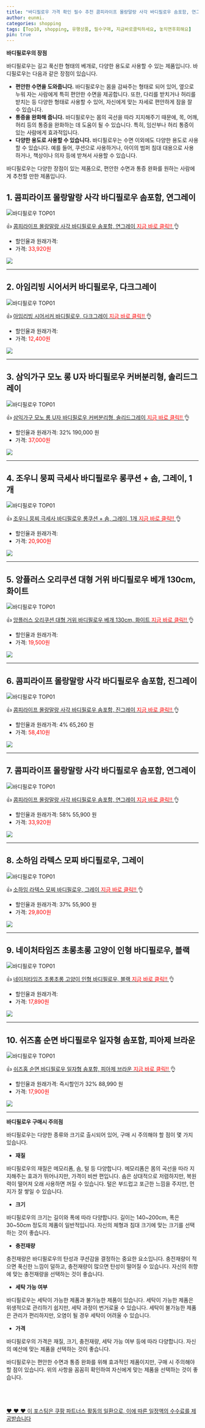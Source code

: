 ```yaml
---
title: "바디필로우 가격 확인 필수 추천 콤피라이프 몰랑말랑 사각 바디필로우 솜포함, 연그레이 비교 장점 구매가이드"
author: eunmi.
categories: shopping
tags: [Top10, shopping, 유행상품, 필수구매, 지금바로클릭하세요, 놓치면후회해요]
pin: true
---
```

**바디필로우의 장점**

바디필로우는 길고 푹신한 형태의 베개로, 다양한 용도로 사용할 수 있는 제품입니다. 바디필로우는 다음과 같은 장점이 있습니다.

* **편안한 수면을 도와줍니다.** 바디필로우는 몸을 감싸주는 형태로 되어 있어, 옆으로 누워 자는 사람에게 특히 편안한 수면을 제공합니다. 또한, 다리를 받치거나 허리를 받치는 등 다양한 형태로 사용할 수 있어, 자신에게 맞는 자세로 편안하게 잠을 잘 수 있습니다.
* **통증을 완화해 줍니다.** 바디필로우는 몸의 곡선을 따라 지지해주기 때문에, 목, 어깨, 허리 등의 통증을 완화하는 데 도움이 될 수 있습니다. 특히, 임산부나 허리 통증이 있는 사람에게 효과적입니다.
* **다양한 용도로 사용할 수 있습니다.** 바디필로우는 수면 이외에도 다양한 용도로 사용할 수 있습니다. 예를 들어, 쿠션으로 사용하거나, 아이의 범퍼 침대 대용으로 사용하거나, 책상이나 의자 등에 받쳐서 사용할 수 있습니다.

바디필로우는 다양한 장점이 있는 제품으로, 편안한 수면과 통증 완화를 원하는 사람에게 추천할 만한 제품입니다.

   

## 1. 콤피라이프 몰랑말랑 사각 바디필로우 솜포함, 연그레이

![바디필로우 TOP01](https://thumbnail7.coupangcdn.com/thumbnails/remote/230x230ex/image/retail/images/2021/10/18/10/8/8a21e681-1084-48c5-8578-7ec85fa70669.jpg)


👍 [콤피라이프 몰랑말랑 사각 바디필로우 솜포함, 연그레이 <font color=red> 지금 바로 클릭!! </font> ](https://link.coupang.com/re/AFFSDP?lptag=AF3617701&subid=GithubCoopas&pageKey=6130827731&traceid=V0-153&itemId=11690149465&vendorItemId=78964483051) 👌 


- 할인율과 원래가격: 
- 가격: <span style='color:red'>33,920원</span>

[![](/discount_price.png)](https://link.coupang.com/re/AFFSDP?lptag=AF3617701&subid=GithubCoopas&pageKey=6130827731&traceid=V0-153&itemId=11690149465&vendorItemId=78964483051)

---


   

## 2. 아임리빙 시어서커 바디필로우, 다크그레이

![바디필로우 TOP01](https://thumbnail6.coupangcdn.com/thumbnails/remote/230x230ex/image/retail/images/7795734453381787-841d601c-e3dc-4ad3-97e1-0eca8a549667.jpg)


👍 [아임리빙 시어서커 바디필로우, 다크그레이 <font color=red> 지금 바로 클릭!! </font> ](https://link.coupang.com/re/AFFSDP?lptag=AF3617701&subid=GithubCoopas&pageKey=73257112&traceid=V0-153&itemId=244207322&vendorItemId=3601089942) 👌 


- 할인율과 원래가격: 
- 가격: <span style='color:red'>12,400원</span>

[![](/discount_price.png)](https://link.coupang.com/re/AFFSDP?lptag=AF3617701&subid=GithubCoopas&pageKey=73257112&traceid=V0-153&itemId=244207322&vendorItemId=3601089942)

---


   

## 3. 삼익가구 모노 롱 U자 바디필로우 커버분리형, 솔리드그레이

![바디필로우 TOP01](https://thumbnail6.coupangcdn.com/thumbnails/remote/230x230ex/image/retail/images/2023/08/02/10/3/36fc75d3-85d7-4f61-92dc-dcdc3cca5960.jpg)


👍 [삼익가구 모노 롱 U자 바디필로우 커버분리형, 솔리드그레이 <font color=red> 지금 바로 클릭!! </font> ](https://link.coupang.com/re/AFFSDP?lptag=AF3617701&subid=GithubCoopas&pageKey=7475371728&traceid=V0-153&itemId=19514446901&vendorItemId=86760744781) 👌 


- 할인율과 원래가격: 32%  190,000   원
- 가격: <span style='color:red'>37,000원</span>

[![](/discount_price.png)](https://link.coupang.com/re/AFFSDP?lptag=AF3617701&subid=GithubCoopas&pageKey=7475371728&traceid=V0-153&itemId=19514446901&vendorItemId=86760744781)

---


   

## 4. 조우니 뭉찌 극세사 바디필로우 롱쿠션 + 솜, 그레이, 1개

![바디필로우 TOP01](https://thumbnail10.coupangcdn.com/thumbnails/remote/230x230ex/image/retail/images/4274034875023885-bdade796-a7c9-4d89-91b4-64fcf9acce85.jpg)


👍 [조우니 뭉찌 극세사 바디필로우 롱쿠션 + 솜, 그레이, 1개 <font color=red> 지금 바로 클릭!! </font> ](https://link.coupang.com/re/AFFSDP?lptag=AF3617701&subid=GithubCoopas&pageKey=1375988353&traceid=V0-153&itemId=2409264932&vendorItemId=70403826064) 👌 


- 할인율과 원래가격: 
- 가격: <span style='color:red'>20,900원</span>

[![](/discount_price.png)](https://link.coupang.com/re/AFFSDP?lptag=AF3617701&subid=GithubCoopas&pageKey=1375988353&traceid=V0-153&itemId=2409264932&vendorItemId=70403826064)

---


   

## 5. 앙플러스 오리쿠션 대형 거위 바디필로우 베개 130cm, 화이트

![바디필로우 TOP01](https://thumbnail8.coupangcdn.com/thumbnails/remote/230x230ex/image/vendor_inventory/1c35/47a648476aaa3dc6d732fc1991b77e262a0bf0e517db1400e96c574b6163.jpg)


👍 [앙플러스 오리쿠션 대형 거위 바디필로우 베개 130cm, 화이트 <font color=red> 지금 바로 클릭!! </font> ](https://link.coupang.com/re/AFFSDP?lptag=AF3617701&subid=GithubCoopas&pageKey=7549155093&traceid=V0-153&itemId=19862670720&vendorItemId=85191150549) 👌 


- 할인율과 원래가격: 
- 가격: <span style='color:red'>19,500원</span>

[![](/discount_price.png)](https://link.coupang.com/re/AFFSDP?lptag=AF3617701&subid=GithubCoopas&pageKey=7549155093&traceid=V0-153&itemId=19862670720&vendorItemId=85191150549)

---


   

## 6. 콤피라이프 몰랑말랑 사각 바디필로우 솜포함, 진그레이

![바디필로우 TOP01](https://thumbnail7.coupangcdn.com/thumbnails/remote/230x230ex/image/retail/images/2021/10/18/10/3/5b328194-86b9-4547-9f78-57a79578d535.jpg)


👍 [콤피라이프 몰랑말랑 사각 바디필로우 솜포함, 진그레이 <font color=red> 지금 바로 클릭!! </font> ](https://link.coupang.com/re/AFFSDP?lptag=AF3617701&subid=GithubCoopas&pageKey=6130827731&traceid=V0-153&itemId=11690149457&vendorItemId=78964483029) 👌 


- 할인율과 원래가격: 4%  65,260   원
- 가격: <span style='color:red'>58,410원</span>

[![](/discount_price.png)](https://link.coupang.com/re/AFFSDP?lptag=AF3617701&subid=GithubCoopas&pageKey=6130827731&traceid=V0-153&itemId=11690149457&vendorItemId=78964483029)

---


   

## 7. 콤피라이프 몰랑말랑 사각 바디필로우 솜포함, 연그레이

![바디필로우 TOP01](https://thumbnail7.coupangcdn.com/thumbnails/remote/230x230ex/image/retail/images/2021/10/18/10/8/8a21e681-1084-48c5-8578-7ec85fa70669.jpg)


👍 [콤피라이프 몰랑말랑 사각 바디필로우 솜포함, 연그레이 <font color=red> 지금 바로 클릭!! </font> ](https://link.coupang.com/re/AFFSDP?lptag=AF3617701&subid=GithubCoopas&pageKey=6130827731&traceid=V0-153&itemId=11690149465&vendorItemId=78964483051) 👌 


- 할인율과 원래가격: 58%  55,900   원
- 가격: <span style='color:red'>33,920원</span>

[![](/discount_price.png)](https://link.coupang.com/re/AFFSDP?lptag=AF3617701&subid=GithubCoopas&pageKey=6130827731&traceid=V0-153&itemId=11690149465&vendorItemId=78964483051)

---


   

## 8. 소하임 라텍스 모찌 바디필로우, 그레이

![바디필로우 TOP01](https://thumbnail6.coupangcdn.com/thumbnails/remote/230x230ex/image/retail/images/2023/07/21/14/5/80f4c4cc-975a-49d1-b231-e5296eb5a937.jpg)


👍 [소하임 라텍스 모찌 바디필로우, 그레이 <font color=red> 지금 바로 클릭!! </font> ](https://link.coupang.com/re/AFFSDP?lptag=AF3617701&subid=GithubCoopas&pageKey=6146535155&traceid=V0-153&itemId=11832983780&vendorItemId=86647996313) 👌 


- 할인율과 원래가격: 37%  55,900   원
- 가격: <span style='color:red'>29,800원</span>

[![](/discount_price.png)](https://link.coupang.com/re/AFFSDP?lptag=AF3617701&subid=GithubCoopas&pageKey=6146535155&traceid=V0-153&itemId=11832983780&vendorItemId=86647996313)

---


   

## 9. 네이처타임즈 초롱초롱 고양이 인형 바디필로우, 블랙

![바디필로우 TOP01](https://thumbnail9.coupangcdn.com/thumbnails/remote/230x230ex/image/rs_quotation_api/lctzoikm/0bdbae197dca4d8ba861c17d42156df5.png)


👍 [네이처타임즈 초롱초롱 고양이 인형 바디필로우, 블랙 <font color=red> 지금 바로 클릭!! </font> ](https://link.coupang.com/re/AFFSDP?lptag=AF3617701&subid=GithubCoopas&pageKey=7689917553&traceid=V0-153&itemId=20561644840&vendorItemId=85548874725) 👌 


- 할인율과 원래가격: 
- 가격: <span style='color:red'>17,890원</span>

[![](/discount_price.png)](https://link.coupang.com/re/AFFSDP?lptag=AF3617701&subid=GithubCoopas&pageKey=7689917553&traceid=V0-153&itemId=20561644840&vendorItemId=85548874725)

---


   

## 10. 쉬즈홈 순면 바디필로우 일자형 솜포함, 피아제 브라운

![바디필로우 TOP01](https://thumbnail6.coupangcdn.com/thumbnails/remote/230x230ex/image/rs_quotation_api/qp4sule7/36c5487c16fb41f09a369af89d1cfe62.jpg)


👍 [쉬즈홈 순면 바디필로우 일자형 솜포함, 피아제 브라운 <font color=red> 지금 바로 클릭!! </font> ](https://link.coupang.com/re/AFFSDP?lptag=AF3617701&subid=GithubCoopas&pageKey=6723472134&traceid=V0-153&itemId=15643077975&vendorItemId=82859137041) 👌 


- 할인율과 원래가격: 즉시할인가 32%  88,990   원
- 가격: <span style='color:red'>17,900원</span>

[![](/discount_price.png)](https://link.coupang.com/re/AFFSDP?lptag=AF3617701&subid=GithubCoopas&pageKey=6723472134&traceid=V0-153&itemId=15643077975&vendorItemId=82859137041)

---
**바디필로우 구매시 주의점**

바디필로우는 다양한 종류와 크기로 출시되어 있어, 구매 시 주의해야 할 점이 몇 가지 있습니다.

* **재질**

바디필로우의 재질은 메모리폼, 솜, 털 등 다양합니다. 메모리폼은 몸의 곡선을 따라 지지해주는 효과가 뛰어나지만, 가격이 비싼 편입니다. 솜은 상대적으로 저렴하지만, 복원력이 떨어져 오래 사용하면 꺼질 수 있습니다. 털은 부드럽고 포근한 느낌을 주지만, 먼지가 잘 쌓일 수 있습니다.

* **크기**

바디필로우의 크기는 길이와 폭에 따라 다양합니다. 길이는 140~200cm, 폭은 30~50cm 정도의 제품이 일반적입니다. 자신의 체형과 침대 크기에 맞는 크기를 선택하는 것이 좋습니다.

* **충전재량**

충전재량은 바디필로우의 탄성과 쿠션감을 결정하는 중요한 요소입니다. 충전재량이 적으면 푹신한 느낌이 덜하고, 충전재량이 많으면 탄성이 떨어질 수 있습니다. 자신의 취향에 맞는 충전재량을 선택하는 것이 좋습니다.

* **세탁 가능 여부**

바디필로우는 세탁이 가능한 제품과 불가능한 제품이 있습니다. 세탁이 가능한 제품은 위생적으로 관리하기 쉽지만, 세탁 과정이 번거로울 수 있습니다. 세탁이 불가능한 제품은 관리가 편리하지만, 오염이 될 경우 세탁이 어려울 수 있습니다.

* **가격**

바디필로우의 가격은 재질, 크기, 충전재량, 세탁 가능 여부 등에 따라 다양합니다. 자신의 예산에 맞는 제품을 선택하는 것이 좋습니다.

바디필로우는 편안한 수면과 통증 완화를 위해 효과적인 제품이지만, 구매 시 주의해야 할 점이 있습니다. 위의 사항을 꼼꼼히 확인하여 자신에게 맞는 제품을 선택하는 것이 좋습니다.<br><br><br><br><br> [ ❤ ❤ ❤ 이 포스팅은 쿠팡 파트너스 활동의 일환으로, 이에 따른 일정액의 수수료를 제공받습니다](https://link.coupang.com/a/bcEFyh)